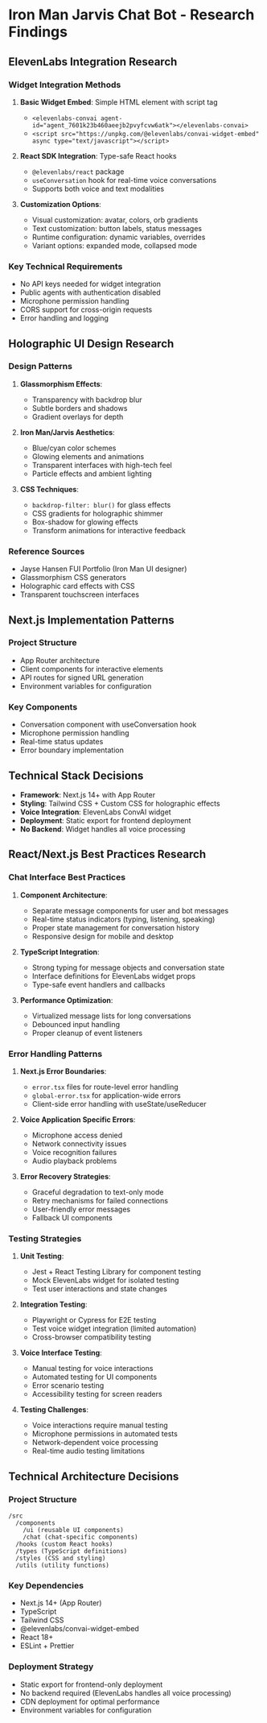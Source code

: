 # Iron Man Jarvis Chat Bot - Research Findings

## ElevenLabs Integration Research

### Widget Integration Methods
1. **Basic Widget Embed**: Simple HTML element with script tag
   - `<elevenlabs-convai agent-id="agent_7601k23b460aeejb2pvyfcvw6atk"></elevenlabs-convai>`
   - `<script src="https://unpkg.com/@elevenlabs/convai-widget-embed" async type="text/javascript"></script>`

2. **React SDK Integration**: Type-safe React hooks
   - `@elevenlabs/react` package
   - `useConversation` hook for real-time voice conversations
   - Supports both voice and text modalities

3. **Customization Options**:
   - Visual customization: avatar, colors, orb gradients
   - Text customization: button labels, status messages
   - Runtime configuration: dynamic variables, overrides
   - Variant options: expanded mode, collapsed mode

### Key Technical Requirements
- No API keys needed for widget integration
- Public agents with authentication disabled
- Microphone permission handling
- CORS support for cross-origin requests
- Error handling and logging

## Holographic UI Design Research

### Design Patterns
1. **Glassmorphism Effects**:
   - Transparency with backdrop blur
   - Subtle borders and shadows
   - Gradient overlays for depth

2. **Iron Man/Jarvis Aesthetics**:
   - Blue/cyan color schemes
   - Glowing elements and animations
   - Transparent interfaces with high-tech feel
   - Particle effects and ambient lighting

3. **CSS Techniques**:
   - `backdrop-filter: blur()` for glass effects
   - CSS gradients for holographic shimmer
   - Box-shadow for glowing effects
   - Transform animations for interactive feedback

### Reference Sources
- Jayse Hansen FUI Portfolio (Iron Man UI designer)
- Glassmorphism CSS generators
- Holographic card effects with CSS
- Transparent touchscreen interfaces

## Next.js Implementation Patterns

### Project Structure
- App Router architecture
- Client components for interactive elements
- API routes for signed URL generation
- Environment variables for configuration

### Key Components
- Conversation component with useConversation hook
- Microphone permission handling
- Real-time status updates
- Error boundary implementation

## Technical Stack Decisions
- **Framework**: Next.js 14+ with App Router
- **Styling**: Tailwind CSS + Custom CSS for holographic effects
- **Voice Integration**: ElevenLabs ConvAI widget
- **Deployment**: Static export for frontend deployment
- **No Backend**: Widget handles all voice processing



## React/Next.js Best Practices Research

### Chat Interface Best Practices
1. **Component Architecture**:
   - Separate message components for user and bot messages
   - Real-time status indicators (typing, listening, speaking)
   - Proper state management for conversation history
   - Responsive design for mobile and desktop

2. **TypeScript Integration**:
   - Strong typing for message objects and conversation state
   - Interface definitions for ElevenLabs widget props
   - Type-safe event handlers and callbacks

3. **Performance Optimization**:
   - Virtualized message lists for long conversations
   - Debounced input handling
   - Proper cleanup of event listeners

### Error Handling Patterns

1. **Next.js Error Boundaries**:
   - `error.tsx` files for route-level error handling
   - `global-error.tsx` for application-wide errors
   - Client-side error handling with useState/useReducer

2. **Voice Application Specific Errors**:
   - Microphone access denied
   - Network connectivity issues
   - Voice recognition failures
   - Audio playback problems

3. **Error Recovery Strategies**:
   - Graceful degradation to text-only mode
   - Retry mechanisms for failed connections
   - User-friendly error messages
   - Fallback UI components

### Testing Strategies

1. **Unit Testing**:
   - Jest + React Testing Library for component testing
   - Mock ElevenLabs widget for isolated testing
   - Test user interactions and state changes

2. **Integration Testing**:
   - Playwright or Cypress for E2E testing
   - Test voice widget integration (limited automation)
   - Cross-browser compatibility testing

3. **Voice Interface Testing**:
   - Manual testing for voice interactions
   - Automated testing for UI components
   - Error scenario testing
   - Accessibility testing for screen readers

4. **Testing Challenges**:
   - Voice interactions require manual testing
   - Microphone permissions in automated tests
   - Network-dependent voice processing
   - Real-time audio testing limitations

## Technical Architecture Decisions

### Project Structure
```
/src
  /components
    /ui (reusable UI components)
    /chat (chat-specific components)
  /hooks (custom React hooks)
  /types (TypeScript definitions)
  /styles (CSS and styling)
  /utils (utility functions)
```

### Key Dependencies
- Next.js 14+ (App Router)
- TypeScript
- Tailwind CSS
- @elevenlabs/convai-widget-embed
- React 18+
- ESLint + Prettier

### Deployment Strategy
- Static export for frontend-only deployment
- No backend required (ElevenLabs handles all voice processing)
- CDN deployment for optimal performance
- Environment variables for configuration

